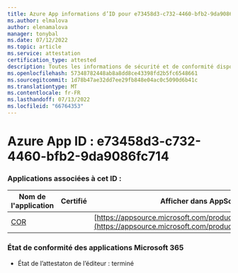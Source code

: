 ```yaml
---
title: Azure App informations d’ID pour e73458d3-c732-4460-bfb2-9da9086fc714
ms.author: elmalova
author: elenamalova
manager: tonybal
ms.date: 07/12/2022
ms.topic: article
ms.service: attestation
certification_type: attested
description: Toutes les informations de sécurité et de conformité disponibles pour e73458d3-c732-4460-bfb2-9da9086fc714.
ms.openlocfilehash: 57348782448ab8a8dd8ce43398fd2b5fc6548661
ms.sourcegitcommit: 1d78b47ae32dd7ee29fb848e04ac0c5090d6b41c
ms.translationtype: MT
ms.contentlocale: fr-FR
ms.lasthandoff: 07/13/2022
ms.locfileid: "66764353"
---
```

# <a name="azure-app-id-e73458d3-c732-4460-bfb2-9da9086fc714"></a>Azure App ID : e73458d3-c732-4460-bfb2-9da9086fc714


### <a name="apps-associated-with-this-id"></a>Applications associées à cet ID :
| **Nom de l'application** | **Certifié** | **Afficher dans AppSource** |
|--------------|---------------|-----------------------|
| [COR](../forward/WA200004235.md) |  | [https://appsource.microsoft.com/product/office/WA200004235](https://appsource.microsoft.com/product/office/WA200004235) |

### <a name="microsoft-365-app-compliance-status"></a>État de conformité des applications Microsoft 365
- État de l’attestaton de l’éditeur : terminé
